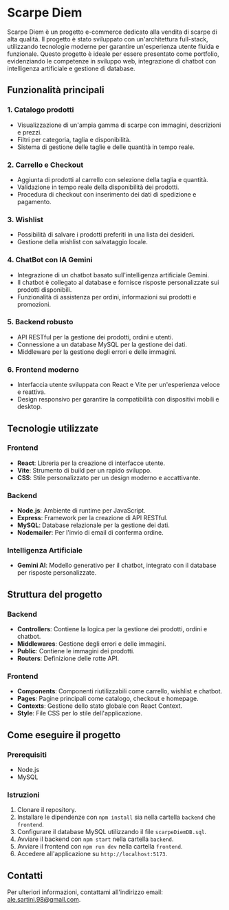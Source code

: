 # Scarpe Diem

Scarpe Diem è un progetto e-commerce dedicato alla vendita di scarpe di alta qualità. Il progetto è stato sviluppato con un'architettura full-stack, utilizzando tecnologie moderne per garantire un'esperienza utente fluida e funzionale. Questo progetto è ideale per essere presentato come portfolio, evidenziando le competenze in sviluppo web, integrazione di chatbot con intelligenza artificiale e gestione di database.

## Funzionalità principali

### 1. Catalogo prodotti

- Visualizzazione di un'ampia gamma di scarpe con immagini, descrizioni e prezzi.
- Filtri per categoria, taglia e disponibilità.
- Sistema di gestione delle taglie e delle quantità in tempo reale.

### 2. Carrello e Checkout

- Aggiunta di prodotti al carrello con selezione della taglia e quantità.
- Validazione in tempo reale della disponibilità dei prodotti.
- Procedura di checkout con inserimento dei dati di spedizione e pagamento.

### 3. Wishlist

- Possibilità di salvare i prodotti preferiti in una lista dei desideri.
- Gestione della wishlist con salvataggio locale.

### 4. ChatBot con IA Gemini

- Integrazione di un chatbot basato sull'intelligenza artificiale Gemini.
- Il chatbot è collegato al database e fornisce risposte personalizzate sui prodotti disponibili.
- Funzionalità di assistenza per ordini, informazioni sui prodotti e promozioni.

### 5. Backend robusto

- API RESTful per la gestione dei prodotti, ordini e utenti.
- Connessione a un database MySQL per la gestione dei dati.
- Middleware per la gestione degli errori e delle immagini.

### 6. Frontend moderno

- Interfaccia utente sviluppata con React e Vite per un'esperienza veloce e reattiva.
- Design responsivo per garantire la compatibilità con dispositivi mobili e desktop.

## Tecnologie utilizzate

### Frontend

- **React**: Libreria per la creazione di interfacce utente.
- **Vite**: Strumento di build per un rapido sviluppo.
- **CSS**: Stile personalizzato per un design moderno e accattivante.

### Backend

- **Node.js**: Ambiente di runtime per JavaScript.
- **Express**: Framework per la creazione di API RESTful.
- **MySQL**: Database relazionale per la gestione dei dati.
- **Nodemailer**: Per l'invio di email di conferma ordine.

### Intelligenza Artificiale

- **Gemini AI**: Modello generativo per il chatbot, integrato con il database per risposte personalizzate.

## Struttura del progetto

### Backend

- **Controllers**: Contiene la logica per la gestione dei prodotti, ordini e chatbot.
- **Middlewares**: Gestione degli errori e delle immagini.
- **Public**: Contiene le immagini dei prodotti.
- **Routers**: Definizione delle rotte API.

### Frontend

- **Components**: Componenti riutilizzabili come carrello, wishlist e chatbot.
- **Pages**: Pagine principali come catalogo, checkout e homepage.
- **Contexts**: Gestione dello stato globale con React Context.
- **Style**: File CSS per lo stile dell'applicazione.

## Come eseguire il progetto

### Prerequisiti

- Node.js
- MySQL

### Istruzioni

1. Clonare il repository.
2. Installare le dipendenze con `npm install` sia nella cartella `backend` che `frontend`.
3. Configurare il database MySQL utilizzando il file `scarpeDiemDB.sql`.
4. Avviare il backend con `npm start` nella cartella `backend`.
5. Avviare il frontend con `npm run dev` nella cartella `frontend`.
6. Accedere all'applicazione su `http://localhost:5173`.

## Contatti

Per ulteriori informazioni, contattami all'indirizzo email: ale.sartini.98@gmail.com.
